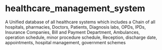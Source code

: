 # healthcare_management_system
A Unified database of all healthcare systems which includes a Chain of all hospitals, pharmacies, Doctors, Patients,  Diagnosis labs, OPDs, IPDs, Insurance Companies, Bill and Payment Department, Ambulances, operation schedule, minor procedure schedule, Reception, discharge date, appointments, hospital management, government schemes
